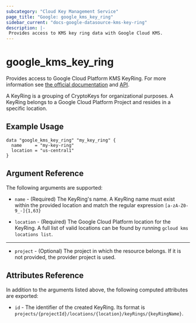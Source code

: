 ```yaml
---
subcategory: "Cloud Key Management Service"
page_title: "Google: google_kms_key_ring"
sidebar_current: "docs-google-datasource-kms-key-ring"
description: |-
 Provides access to KMS key ring data with Google Cloud KMS.
---
```


# google\_kms\_key\_ring

Provides access to Google Cloud Platform KMS KeyRing. For more information see
[the official documentation](https://cloud.google.com/kms/docs/object-hierarchy#key_ring)
and
[API](https://cloud.google.com/kms/docs/reference/rest/v1/projects.locations.keyRings).

A KeyRing is a grouping of CryptoKeys for organizational purposes. A KeyRing belongs to a Google Cloud Platform Project
and resides in a specific location.

## Example Usage

```hcl
data "google_kms_key_ring" "my_key_ring" {
  name     = "my-key-ring"
  location = "us-central1"
}
```

## Argument Reference

The following arguments are supported:

* `name` - (Required) The KeyRing's name.
    A KeyRing name must exist within the provided location and match the regular expression `[a-zA-Z0-9_-]{1,63}`

* `location` - (Required) The Google Cloud Platform location for the KeyRing.
    A full list of valid locations can be found by running `gcloud kms locations list`.

- - -

* `project` - (Optional) The project in which the resource belongs. If it
    is not provided, the provider project is used.

## Attributes Reference

In addition to the arguments listed above, the following computed attributes are
exported:

* `id` - The identifier of the created KeyRing. Its format is `projects/{projectId}/locations/{location}/keyRings/{keyRingName}`.
